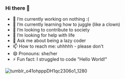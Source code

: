 ### Hi there 👋

<!--
**getajobyoubum/getajobyoubum** is a ✨ _special_ ✨ repository because its `README.md` (this file) appears on your GitHub profile.

Here are some ideas to get you started:

- 🔭 I’m currently working on ... nothing :(
- 🌱 I’m currently learning ... how to juggle (like a clown)
- 👯 I’m looking to collaborate on ... everything!
- 🤔 I’m looking for help with ... everything
- 💬 Ask me about ... being a lazy coder
- 📫 How to reach me: ... uhhhhh
- 😄 Pronouns: she/her
- ⚡ Fun fact: I struggled to code "Hello World!"
-->

- 🔭 I’m currently working on nothing :(
- 🌱 I’m currently learning how to juggle (like a clown)
- 👯 I’m looking to contribute to society
- 🤔 I’m looking for help with life
- 💬 Ask me about being a lazy coder
- 📫 How to reach me: uhhhhh - please don't
- 😄 Pronouns: she/her
- ⚡ Fun fact: I struggled to code "Hello World!"

![tumblr_o41ohpppDH1qc2306o1_1280](https://github.com/getajobyoubum/getajobyoubum/assets/100882037/70049834-e768-478b-ae9f-b002f8446d1e)
